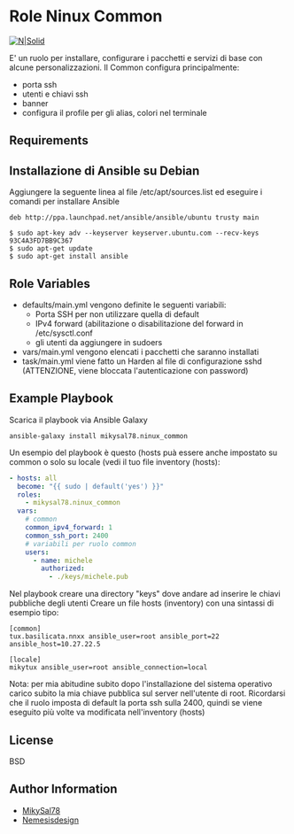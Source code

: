 Role Ninux Common
=========

[![N|Solid](http://basilicata.ninux.org/images/Logo_Ninux_Basilicata_600-192.png)](http://basilicata.ninux.org)

E' un ruolo per installare, configurare i pacchetti e servizi di base con alcune personalizzazioni.
Il Common configura principalmente:
- porta ssh
- utenti e chiavi ssh
- banner
- configura il profile per gli alias, colori nel terminale

Requirements
------------

## Installazione di Ansible su Debian
Aggiungere la seguente linea al file /etc/apt/sources.list ed eseguire i comandi per installare Ansible
~~~
deb http://ppa.launchpad.net/ansible/ansible/ubuntu trusty main

$ sudo apt-key adv --keyserver keyserver.ubuntu.com --recv-keys 93C4A3FD7BB9C367
$ sudo apt-get update
$ sudo apt-get install ansible
~~~

Role Variables
--------------

- defaults/main.yml vengono definite le seguenti variabili:
  - Porta SSH per non utilizzare quella di default
  - IPv4 forward (abilitazione o disabilitazione del forward in /etc/sysctl.conf
  - gli utenti da aggiungere in sudoers
- vars/main.yml vengono elencati i pacchetti che saranno installati
- task/main.yml viene fatto un Harden al file di configurazione sshd (ATTENZIONE, viene bloccata l'autenticazione con password)


Example Playbook
----------------

Scarica il playbook via Ansible Galaxy
```
ansible-galaxy install mikysal78.ninux_common
```
Un esempio del playbook è questo (hosts puà essere anche impostato su common o solo su locale (vedi il tuo file inventory (hosts):

```Yaml
- hosts: all
  become: "{{ sudo | default('yes') }}"
  roles:
    - mikysal78.ninux_common
  vars:
    # common
    common_ipv4_forward: 1
    common_ssh_port: 2400
    # variabili per ruolo common
    users:
      - name: michele
        authorized:
          - ./keys/michele.pub
```

Nel playbook creare una directory "keys" dove andare ad inserire le chiavi pubbliche degli utenti
Creare un file hosts (inventory) con una sintassi di esempio tipo:
```
[common]
tux.basilicata.nnxx ansible_user=root ansible_port=22 ansible_host=10.27.22.5

[locale]
mikytux ansible_user=root ansible_connection=local
```

Nota: per mia abitudine subito dopo l'installazione del sistema operativo carico subito la mia chiave pubblica sul server nell'utente di root.
Ricordarsi che il ruolo imposta di default la porta ssh sulla 2400, quindi se viene eseguito più volte va modificata nell'inventory (hosts)

License
-------

BSD

Author Information
------------------

- [MikySal78](https://github.com/mikysal78)
- [Nemesisdesign](https://github.com/nemesisdesign)
